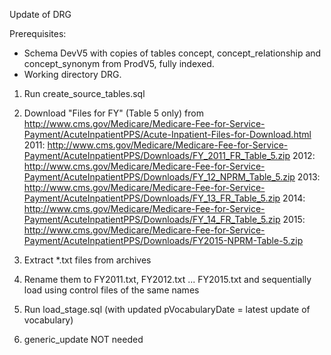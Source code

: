 Update of DRG

Prerequisites:
- Schema DevV5 with copies of tables concept, concept_relationship and concept_synonym from ProdV5, fully indexed. 
- Working directory DRG.

1. Run create_source_tables.sql
2. Download "Files for FY" (Table 5 only) from http://www.cms.gov/Medicare/Medicare-Fee-for-Service-Payment/AcuteInpatientPPS/Acute-Inpatient-Files-for-Download.html
2011: http://www.cms.gov/Medicare/Medicare-Fee-for-Service-Payment/AcuteInpatientPPS/Downloads/FY_2011_FR_Table_5.zip
2012: http://www.cms.gov/Medicare/Medicare-Fee-for-Service-Payment/AcuteInpatientPPS/Downloads/FY_12_NPRM_Table_5.zip
2013: http://www.cms.gov/Medicare/Medicare-Fee-for-Service-Payment/AcuteInpatientPPS/Downloads/FY_13_FR_Table_5.zip
2014: http://www.cms.gov/Medicare/Medicare-Fee-for-Service-Payment/AcuteInpatientPPS/Downloads/FY_14_FR_Table_5.zip
2015: http://www.cms.gov/Medicare/Medicare-Fee-for-Service-Payment/AcuteInpatientPPS/Downloads/FY2015-NPRM-Table-5.zip

3. Extract *.txt files from archives
4. Rename them to FY2011.txt, FY2012.txt ... FY2015.txt and sequentially load using control files of the same names
5. Run load_stage.sql (with updated pVocabularyDate = latest update of vocabulary)
6. generic_update NOT needed

 